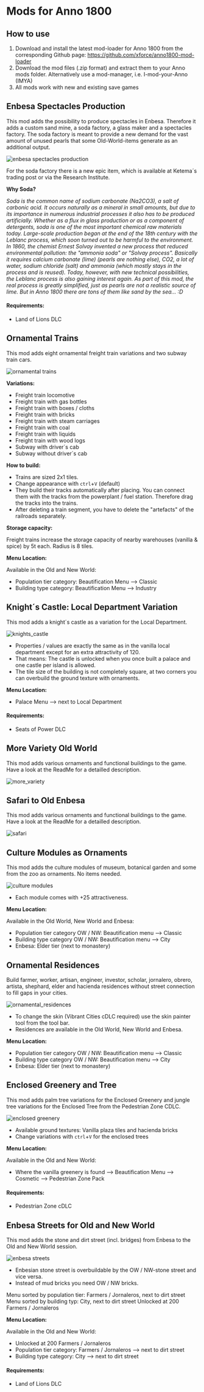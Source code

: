 # Mods for Anno 1800

## How to use

1. Download and install the latest mod-loader for Anno 1800 from the corresponding Github page: https://github.com/xforce/anno1800-mod-loader
2. Download the mod files (.zip format) and extract them to your Anno mods folder. Alternatively use a mod-manager, i.e. I-mod-your-Anno (IMYA)
3. All mods work with new and existing save games

## Enbesa Spectacles Production

This mod adds the possibility to produce spectacles in Enbesa. Therefore it adds a custom sand mine, a soda factory, a glass maker and a spectacles factory. The soda factory is meant to provide a new demand for the vast amount of unused pearls that some Old-World-items generate as an additional output.

![enbesa spectacles production](./_sources/enbesa_spectacles_production.png)

For the soda factory there is a new epic item, which is available at Ketema´s trading post or via the Research Institute.

**Why Soda?** 

*Soda is the common name of sodium carbonate (Na2CO3), a salt of carbonic acid. It occurs naturally as a mineral in small amounts, but due to its importance in numerous industrial processes it also has to be produced artificially. Whether as a flux in glass production or as a component of detergents, soda is one of the most important chemical raw materials today. Large-scale production began at the end of the 18th century with the Leblanc process, which soon turned out to be harmful to the environment. In 1860, the chemist Ernest Solvay invented a new process that reduced environmental pollution: the "ammonia soda" or "Solvay process". Basically it requires calcium carbonate (lime) (pearls are nothing else), CO2, a lot of water, sodium chloride (salt) and ammonia (which mostly stays in the process and is reused). Today, however, with new technical possibilities, the Leblanc process is also gaining interest again. As part of this mod, the real process is greatly simplified, just as pearls are not a realistic source of lime. But in Anno 1800 there are tons of them like sand by the sea... :D*

#### Requirements: 
- Land of Lions DLC



## Ornamental Trains

This mod adds eight ornamental freight train variations and two subway train cars. 

![ornamental trains](./_sources/ornamental_trains.png)

**Variations:** 

- Freight train locomotive
- Freight train with gas bottles
- Freight train with boxes / cloths
- Freight train with bricks
- Freight train with steam carriages
- Freight train with coal
- Freight train with liquids
- Freight train with wood logs
- Subway with driver´s cab 
- Subway without driver´s cab

**How to build:** 

- Trains are sized 2x1 tiles. 
- Change appearance with `ctrl`+`V` (default) 
- They build their tracks automatically after placing. You can connect them with the tracks from the powerplant / fuel station. Therefore drag the tracks into the trains.  
- After deleting a train segment, you have to delete the "artefacts" of the railroads separately.

**Storage capacity:** 

Freight trains increase the storage capacity of nearby warehouses (vanilla & spice) by 5t each. Radius is 8 tiles.  

**Menu Location:** 

Available in the Old and New World: 
- Population tier category: Beautification Menu --> Classic 
- Building type category: Beautification Menu --> Industry 



## Knight´s Castle: Local Department Variation

This mod adds a knight´s castle as a variation for the Local Department. 

![knights_castle](./_sources/knights_castle.jpg)

- Properties / values ​​are exactly the same as in the vanilla local department except for an extra attractivity of 120. 
- That means: The castle is unlocked when you once built a palace and one castle per island is allowed.
- The tile size of the building is not completely square, at two corners you can overbuild the ground texture with ornaments. 

**Menu Location:** 

- Palace Menu --> next to Local Department

#### Requirements: 
- Seats of Power DLC



## More Variety Old World

This mod adds various ornaments and functional buildings to the game. Have a look at the ReadMe for a detailled description.

![more_variety](./_sources/more_variety.jpg)



## Safari to Old Enbesa

This mod adds various ornaments and functional buildings to the game. Have a look at the ReadMe for a detailled description.

![safari](./_sources/safari_enbesa.jpg)



## Culture Modules as Ornaments

This mod adds the culture modules of museum, botanical garden and some from the zoo as ornaments. No items needed.

![culture modules](./_sources/culture_modules.jpg)

- Each module comes with +25 attractiveness.

**Menu Location:**

Available in the Old World, New World and Enbesa:
- Population tier category OW / NW: Beautification menu --> Classic
- Building type category OW / NW: Beautification menu --> City
- Enbesa: Elder tier (next to monastery)



## Ornamental Residences

Build farmer, worker, artisan, engineer, investor, scholar, jornalero, obrero, artista, shephard, elder and hacienda residences without street connection to fill gaps in your cities. 

![ornamental_residences](./_sources/ornamental_residences.jpg)

- To change the skin (Vibrant Cities cDLC required) use the skin painter tool from the tool bar.
- Residences are available in the Old World, New World and Enbesa.

**Menu Location:**

- Population tier category OW / NW: Beautification menu --> Classic
- Building type category OW / NW: Beautification menu --> City
- Enbesa: Elder tier (next to monastery)



## Enclosed Greenery and Tree

This mod adds palm tree variations for the Enclosed Greenery and jungle tree variations for the Enclosed Tree from the Pedestrian Zone CDLC.

![enclosed greenery](./_sources/enclosed_greenery.jpg)

- Available ground textures: Vanilla plaza tiles and hacienda bricks
- Change variations with `ctrl`+`V` for the enclosed trees 

**Menu Location:**

Available in the Old and New World:
- Where the vanilla greenery is found --> Beautification Menu --> Cosmetic --> Pedestrian Zone Pack

#### Requirements: 
- Pedestrian Zone cDLC



## Enbesa Streets for Old and New World

This mod adds the stone and dirt street (incl. bridges) from Enbesa to the Old and New World session.

![enbesa streets](./_sources/enbesa_streets.jpg)

- Enbesian stone street is overbuildable by the OW / NW-stone street and vice versa.
- Instead of mud bricks you need OW / NW bricks.

Menu sorted by population tier: Farmers / Jornaleros, next to dirt street
Menu sorted by building typ: City, next to dirt street
Unlocked at 200 Farmers / Jornaleros

**Menu Location:**

Available in the Old and New World:
- Unlocked at 200 Farmers / Jornaleros
- Population tier category: Farmers / Jornaleros --> next to dirt street 
- Building type category: City --> next to dirt street 

#### Requirements: 
- Land of Lions DLC


